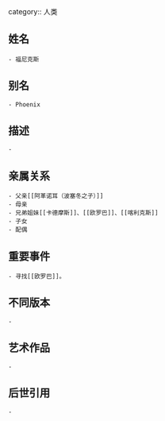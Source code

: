 category:: 人类
## 姓名
	- 福尼克斯
## 别名
	- Phoenix
## 描述
	-
## 亲属关系
	- 父亲[[阿革诺耳（波塞冬之子）]]
	- 母亲
	- 兄弟姐妹[[卡德摩斯]]、[[欧罗巴]]、[[喀利克斯]]
	- 子女
	- 配偶
## 重要事件
	- 寻找[[欧罗巴]]。
## 不同版本
	-
## 艺术作品
	-
## 后世引用
	-
